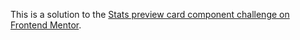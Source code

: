 This is a solution to the [Stats preview card component challenge on Frontend Mentor](https://www.frontendmentor.io/challenges/stats-preview-card-component-8JqbgoU62).
